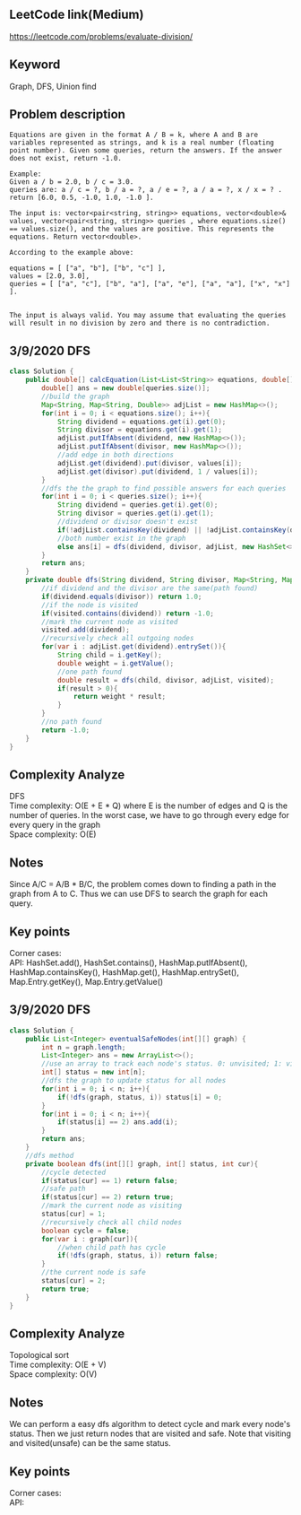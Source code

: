 ## LeetCode link(Medium)
https://leetcode.com/problems/evaluate-division/

## Keyword
Graph, DFS, Uinion find

## Problem description
```
Equations are given in the format A / B = k, where A and B are variables represented as strings, and k is a real number (floating point number). Given some queries, return the answers. If the answer does not exist, return -1.0.

Example:
Given a / b = 2.0, b / c = 3.0.
queries are: a / c = ?, b / a = ?, a / e = ?, a / a = ?, x / x = ? .
return [6.0, 0.5, -1.0, 1.0, -1.0 ].

The input is: vector<pair<string, string>> equations, vector<double>& values, vector<pair<string, string>> queries , where equations.size() == values.size(), and the values are positive. This represents the equations. Return vector<double>.

According to the example above:

equations = [ ["a", "b"], ["b", "c"] ],
values = [2.0, 3.0],
queries = [ ["a", "c"], ["b", "a"], ["a", "e"], ["a", "a"], ["x", "x"] ]. 
 

The input is always valid. You may assume that evaluating the queries will result in no division by zero and there is no contradiction.
```
## 3/9/2020 DFS

```java
class Solution {
    public double[] calcEquation(List<List<String>> equations, double[] values, List<List<String>> queries) {
        double[] ans = new double[queries.size()];
        //build the graph
        Map<String, Map<String, Double>> adjList = new HashMap<>();
        for(int i = 0; i < equations.size(); i++){
            String dividend = equations.get(i).get(0);
            String divisor = equations.get(i).get(1);
            adjList.putIfAbsent(dividend, new HashMap<>());
            adjList.putIfAbsent(divisor, new HashMap<>());
            //add edge in both directions
            adjList.get(dividend).put(divisor, values[i]);
            adjList.get(divisor).put(dividend, 1 / values[i]);
        }
        //dfs the the graph to find possible answers for each queries
        for(int i = 0; i < queries.size(); i++){
            String dividend = queries.get(i).get(0);
            String divisor = queries.get(i).get(1);
            //dividend or divisor doesn't exist
            if(!adjList.containsKey(dividend) || !adjList.containsKey(divisor)) ans[i] = -1.0;
            //both number exist in the graph
            else ans[i] = dfs(dividend, divisor, adjList, new HashSet<>());
        }
        return ans;
    }
    private double dfs(String dividend, String divisor, Map<String, Map<String, Double>> adjList, HashSet<String> visited){
        //if dividend and the divisor are the same(path found)
        if(dividend.equals(divisor)) return 1.0;
        //if the node is visited
        if(visited.contains(dividend)) return -1.0;
        //mark the current node as visited
        visited.add(dividend);
        //recursively check all outgoing nodes
        for(var i : adjList.get(dividend).entrySet()){
            String child = i.getKey();
            double weight = i.getValue();
            //one path found
            double result = dfs(child, divisor, adjList, visited);
            if(result > 0){
                return weight * result;
            }
        }
        //no path found
        return -1.0;
    }
}
```

## Complexity Analyze
DFS\
Time complexity: O(E + E * Q) where E is the number of edges and Q is the number of queries. In the worst case, we have to go through every edge for every query in the graph\
Space complexity: O(E)

## Notes
Since A/C = A/B * B/C, the problem comes down to finding a path in the graph from A to C. Thus we can use DFS to search the graph for each query.

## Key points
Corner cases: \
API: HashSet.add(), HashSet.contains(), HashMap.putIfAbsent(), HashMap.containsKey(), HashMap.get(), HashMap.entrySet(), Map.Entry.getKey(), Map.Entry.getValue()

## 3/9/2020 DFS

```java
class Solution {
    public List<Integer> eventualSafeNodes(int[][] graph) {
        int n = graph.length;
        List<Integer> ans = new ArrayList<>();
        //use an array to track each node's status. 0: unvisited; 1: visiting; 2: visited(safe)
        int[] status = new int[n];
        //dfs the graph to update status for all nodes
        for(int i = 0; i < n; i++){
            if(!dfs(graph, status, i)) status[i] = 0;
        }
        for(int i = 0; i < n; i++){
            if(status[i] == 2) ans.add(i);
        }
        return ans;
    }
    //dfs method
    private boolean dfs(int[][] graph, int[] status, int cur){
        //cycle detected
        if(status[cur] == 1) return false;
        //safe path
        if(status[cur] == 2) return true;
        //mark the current node as visiting
        status[cur] = 1;
        //recursively check all child nodes
        boolean cycle = false;
        for(var i : graph[cur]){
            //when child path has cycle
            if(!dfs(graph, status, i)) return false;
        }
        //the current node is safe
        status[cur] = 2;
        return true;
    }
}
```

## Complexity Analyze
Topological sort\
Time complexity: O(E + V)\
Space complexity: O(V)

## Notes
We can perform a easy dfs algorithm to detect cycle and mark every node's status. Then we just return nodes that are visited and safe. Note that visiting and visited(unsafe) can be the same status.

## Key points
Corner cases: \
API: 